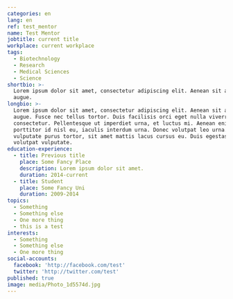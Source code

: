 ```yaml
---
categories: en
lang: en
ref: test_mentor
name: Test Mentor
jobtitle: current title
workplace: current workplace
tags:
  - Biotechnology
  - Research
  - Medical Sciences
  - Science
shortbio: >-
  Lorem ipsum dolor sit amet, consectetur adipiscing elit. Aenean sit amet dui
  augue.
longbio: >-
  Lorem ipsum dolor sit amet, consectetur adipiscing elit. Aenean sit amet dui
  augue. Fusce nec tellus tortor. Duis facilisis orci eget nulla viverra
  consectetur. Pellentesque ut imperdiet urna, et luctus mi. Aenean enim nibh,
  porttitor id nisl eu, iaculis interdum urna. Donec volutpat leo urna. Praesent
  vulputate purus tortor, sit amet mattis lacus cursus eu. Duis egestas non odio
  volutpat vulputate.
education-experience:
  - title: Previous title
    place: Some Fancy Place
    description: Lorem ipsum dolor sit amet.
    duration: 2014-current
  - title: Student
    place: Some Fancy Uni
    duration: 2009-2014
topics:
  - Something
  - Something else
  - One more thing
  - this is a test
interests:
  - Something
  - Something else
  - One more thing
social-accounts:
  facebook: 'http://facebook.com/test'
  twitter: 'http://twitter.com/test'
published: true
image: media/Photo_1d5574d.jpg
---
```

